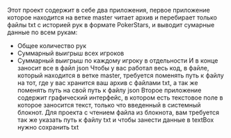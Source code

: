 Этот проект содержит в себе два приложения, первое приложение которое находится на ветке master читает архив и перебирает только файлы txt с историей рук в формате PokerStars, и выводит сумарные данные по всем рукам: 
  - Общее количество рук
  - Суммарный выигрыш всех игроков
  - Суммарный выигрыш по каждому игроку в отдельности
    И в конце заносит все в файл json
Чтобы у вас работал весь код, в файле, который находится в ветке master, требуется поменять путь к файлу на тот, где у вас хранится ваш архив с файлами txt, а так же поменять путь на свой путь к файлу json
Второе приложение содержит графический интерфейс, в котором есть текстовое поле в которое заносится текст, только что введенный в системный блокнот.
Для проекта с чтением файла из блокнота, вам требуется так же указать путь к файлу txt и чтобы занести данные в textBox нужно сохранить txt
